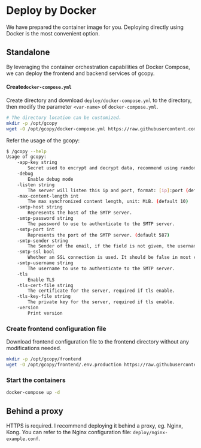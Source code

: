 # Deploy by Docker
We have prepared the container image for you. Deploying directly using Docker is the most convenient option.

## Standalone
By leveraging the container orchestration capabilities of Docker Compose, we can deploy the frontend and backend services of gcopy.

#### Create`docker-compose.yml`

Create directory and download `deploy/docker-compose.yml` to the directory, then modify the parameter `<var-name>` of `docker-compose.yml`.

```bash
# The directory location can be customized.
mkdir -p /opt/gcopy
wget -O /opt/gcopy/docker-compose.yml https://raw.githubusercontent.com/llaoj/gcopy/main/deploy/docker-compose.yml
```

Refer the usage of the gcopy:

```bash
$ /gcopy --help
Usage of gcopy:
    -app-key string
        Secret used to encrypt and decrypt data, recommend using random strings over 8 characters.
    -debug
        Enable debug mode
    -listen string
        The server will listen this ip and port, format: [ip]:port (default ":3376")
    -max-content-length int
        The max synchronized content length, unit: MiB. (default 10)
    -smtp-host string
        Represents the host of the SMTP server.
    -smtp-password string
        The password to use to authenticate to the SMTP server.
    -smtp-port int
        Represents the port of the SMTP server. (default 587)
    -smtp-sender string
        The Sender of the email, if the field is not given, the username will be used.
    -smtp-ssl bool
        Whether an SSL connection is used. It should be false in most cases since the authentication mechanism should use the STARTTLS extension instead.
    -smtp-username string
        The username to use to authenticate to the SMTP server.
    -tls
        Enable TLS
    -tls-cert-file string
        The certificate for the server, required if tls enable.
    -tls-key-file string
        The private key for the server, required if tls enable.
    -version
        Print version
```

### Create frontend configuration file
Download frontend configuration file to the frontend directory without any modifications needed.

```bash
mkdir -p /opt/gcopy/frontend
wget -O /opt/gcopy/frontend/.env.production https://raw.githubusercontent.com/llaoj/gcopy/main/frontend/.env.sample
```

### Start the containers

```sh
docker-compose up -d
```

## Behind a proxy

HTTPS is required. I recommend deploying it behind a proxy, eg. Nginx, Kong.
You can refer to the Nginx configuration file: `deploy/nginx-example.conf`.
